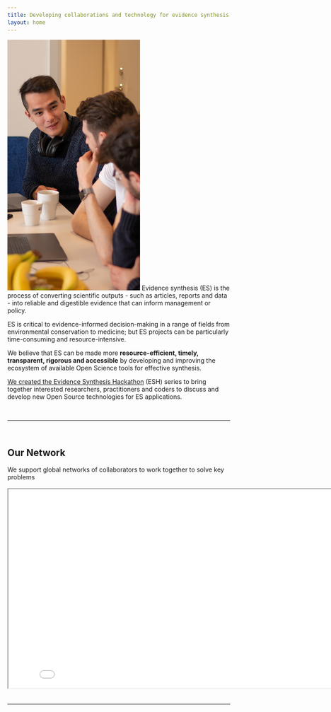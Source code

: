 ```yaml
---
title: Developing collaborations and technology for evidence synthesis
layout: home
---
```


<img class="right-image"
  src="/assets/images/banners/ESH_stockholm_people.jpg"
  alt="whiteboard">
Evidence synthesis (ES) is the process of converting scientific outputs - such as articles, reports and data - into reliable and digestible evidence that can inform management or policy.

ES is critical to evidence-informed decision-making in a range of fields from environmental conservation to medicine; but ES projects can be particularly time-consuming and resource-intensive.  

We believe that ES can be made more <b>resource-efficient, timely, transparent, rigorous and accessible</b> by developing and improving the ecosystem of available Open Science tools for effective synthesis.   

<a href="/2019/01/17/what_is_the_esh.html">We created the Evidence Synthesis Hackathon</a> (ESH) series to bring together interested researchers, practitioners and coders to discuss and develop new Open Source technologies for ES applications.

<br>
<hr>
<br>

<div class="center">
  <h2>Our Network</h2>
  We support global networks of collaborators to work together to solve key problems
  <br><br>
  <iframe
    src="/assets/html/esh_participants.html"
    width="830px"
    height="450px"
    >
    You should see a map here!
  </iframe>
</div>
<br>
<hr>
<br>